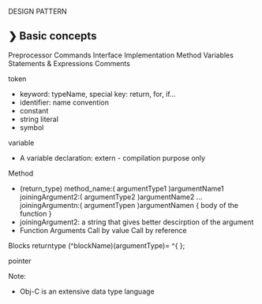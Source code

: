 DESIGN PATTERN

## ❯ Basic concepts

Preprocessor Commands
Interface
Implementation
Method
Variables
Statements & Expressions
Comments

token
- keyword: typeName, special key: return, for, if...
- identifier: name convention
- constant
- string literal
- symbol

variable
- A variable declaration: extern - compilation purpose only

Method
- (return_type) method_name:( argumentType1 )argumentName1 
joiningArgument2:( argumentType2 )argumentName2 ... 
joiningArgumentn:( argumentTypen )argumentNamen {
   body of the function
}
- joiningArgument2: a string that gives better descirption of the argument
- Function Arguments
     	Call by value
        Call by reference

Blocks
returntype (^blockName)(argumentType)= ^{
};

pointer


Note:
- Obj-C is an extensive data type language